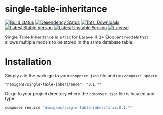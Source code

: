 single-table-inheritance
========================


[![Build Status](https://travis-ci.org/nanigans/single-table-inheritance.png?branch=master)](https://travis-ci.org/nanigans/single-table-inheritance)
[![Dependency Status](https://www.versioneye.com/php/nanigans/single-table-inheritance/0.1.0/badge.svg)](https://www.versioneye.com/php/nanigans:single-table-inheritance/0.1.0)
[![Total Downloads](https://poser.pugx.org/watson/validating/downloads.svg)](https://packagist.org/packages/nanigans/single-table-inheritance)
[![Latest Stable Version](https://poser.pugx.org/nanigans/single-table-inheritance/v/stable.svg)](https://packagist.org/packages/nanigans/single-table-inheritance)
[![Latest Unstable Version](https://poser.pugx.org/wnanigans/single-table-inheritance/v/unstable.svg)](https://packagist.org/packages/nanigans/single-table-inheritance)
[![License](https://poser.pugx.org/nanigans/single-table-inheritance/license.svg)](https://packagist.org/packages/nanigans/single-table-inheritance)

Single Table Inheritance is a trait for Laravel 4.2+ Eloquent models that allows multiple models to be stored in the same database table.



# Installation
Simply add the package to your `composer.json` file and run `composer update`.

```
"nanigans/single-table-inheritance": "0.1.*"
```

Or go to your project directory where the `composer.json` file is located and type:

```sh
composer require "nanigans/single-table-inheritance:0.1.*"
```
